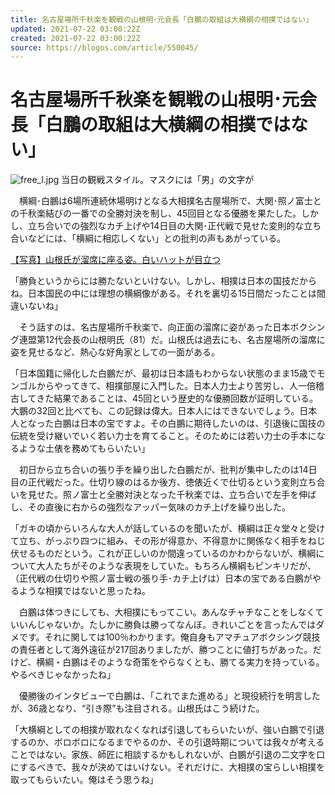 ```yaml
---
title: 名古屋場所千秋楽を観戦の山根明･元会長「白鵬の取組は大横綱の相撲ではない」
updated: 2021-07-22 03:00:22Z
created: 2021-07-22 03:00:22Z
source: https://blogos.com/article/550045/
---
```


# 名古屋場所千秋楽を観戦の山根明･元会長「白鵬の取組は大横綱の相撲ではない」

![free_l.jpg](../_resources/free_l-7.jpg)
当日の観戦スタイル。マスクには「男」の文字が

　横綱･白鵬は6場所連続休場明けとなる大相撲名古屋場所で、大関･照ノ富士との千秋楽結びの一番での全勝対決を制し、45回目となる優勝を果たした。しかし、立ち合いでの強烈なカチ上げや14日目の大関･正代戦で見せた変則的な立ち合いなどには、「横綱に相応しくない」との批判の声もあがっている。

[【写真】山根氏が溜席に座る姿。白いハットが目立つ](https://www.news-postseven.com/archives/20210720_1677348.html?IMAGE&PAGE=2)

「勝負というからには勝たないといけない。しかし、相撲は日本の国技だからね。日本国民の中には理想の横綱像がある。それを裏切る15日間だったことは間違いないね」

　そう話すのは、名古屋場所千秋楽で、向正面の溜席に姿があった日本ボクシング連盟第12代会長の山根明氏（81）だ。山根氏は過去にも、名古屋場所の溜席に姿を見せるなど、熱心な好角家としての一面がある。

「日本国籍に帰化した白鵬だが、最初は日本語もわからない状態のまま15歳でモンゴルからやってきて、相撲部屋に入門した。日本人力士より苦労し、人一倍稽古してきた結果であることは、45回という歴史的な優勝回数が証明している。大鵬の32回と比べても、この記録は偉大。日本人にはできないでしょう。日本人となった白鵬は日本の宝ですよ。その白鵬に期待したいのは、引退後に国技の伝統を受け継いでいく若い力士を育てること。そのためには若い力士の手本になるような土俵を務めてもらいたい」

　初日から立ち合いの張り手を繰り出した白鵬だが、批判が集中したのは14日目の正代戦だった。仕切り線のはるか後方、徳俵近くで仕切るという変則立ち合いを見せた。照ノ富士と全勝対決となった千秋楽では、立ち合いで左手を伸ばし、その直後に右からの強烈なアッパー気味のカチ上げを繰り出した。

「ガキの頃からいろんな大人が話しているのを聞いたが、横綱は正々堂々と受けて立ち、がっぷり四つに組み、その形が得意か、不得意かに関係なく相手をねじ伏せるものだという。これが正しいのか間違っているのかわからないが、横綱について大人たちがそのような表現をしていた。もちろん横綱もピンキリだが、（正代戦の仕切りや照ノ富士戦の張り手･カチ上げは）日本の宝である白鵬がやるような相撲ではないと思ったね。

　白鵬は体つきにしても、大相撲にもってこい。あんなチャチなことをしなくていいんじゃないか。たしかに勝負は勝ってなんぼ。きれいごとを言ったんではダメです。それに関しては100％わかります。俺自身もアマチュアボクシング競技の責任者として海外遠征が217回ありましたが、勝つことに値打ちがあった。だけど、横綱・白鵬はそのような奇策をやらなくとも、勝てる実力を持っている。やるべきじゃなかったね」

　優勝後のインタビューで白鵬は、「これでまた進める」と現役続行を明言したが、36歳となり、“引き際”も注目される。山根氏はこう続けた。

「大横綱としての相撲が取れなくなれば引退してもらいたいが、強い白鵬で引退するのか、ボロボロになるまでやるのか、その引退時期については我々が考えることではない。家族、師匠に相談するかもしれないが、白鵬が引退の二文字を口にするべきで、我々が決めてはいけない。それだけに、大相撲の宝らしい相撲を取ってもらいたい。俺はそう思うね」